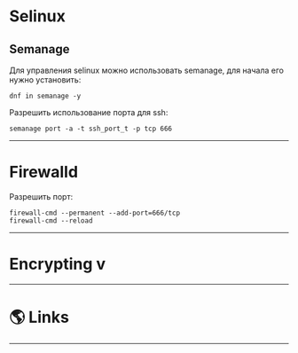 # Selinux

## Semanage

Для управления selinux можно использовать semanage, для начала его нужно установить:

```shell title=fedora
dnf in semanage -y
```

Разрешить использование порта для ssh:

```shell
semanage port -a -t ssh_port_t -p tcp 666
```

---

# Firewalld

Разрешить порт:

```shell
firewall-cmd --permanent --add-port=666/tcp
firewall-cmd --reload
```

---

# Encrypting v

---

# 🌎 Links

---
